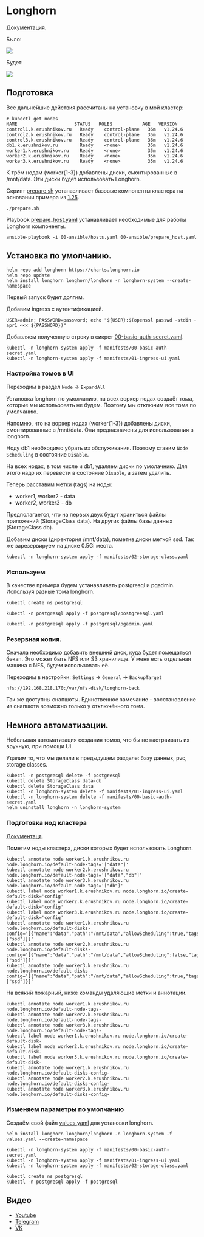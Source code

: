 # Longhorn

[Документация](https://longhorn.io/).

Было:

![](images/old.jpg)

Будет:

![](images/new.jpg)

## Подготовка

Все дальнейшие действия рассчитаны на установку в мой кластер:

    # kubectl get nodes
    NAME                     STATUS   ROLES           AGE   VERSION
    control1.k.erushnikov.ru   Ready    control-plane   36m   v1.24.6
    control2.k.erushnikov.ru   Ready    control-plane   35m   v1.24.6
    control3.k.erushnikov.ru   Ready    control-plane   36m   v1.24.6
    db1.k.erushnikov.ru        Ready    <none>          35m   v1.24.6
    worker1.k.erushnikov.ru    Ready    <none>          35m   v1.24.6
    worker2.k.erushnikov.ru    Ready    <none>          35m   v1.24.6
    worker3.k.erushnikov.ru    Ready    <none>          35m   v1.24.6

К трём нодам (worker{1-3}) добавлены диски, смонтированные в /mnt/data. Эти
диски будет использовать Longhorn.

Скрипт [prepare.sh](prepare.sh) устанавливает базовые компоненты кластера на основании примера из [1.25](../1.25/).

```shell
./prepare.sh
```

Playbook [prepare_host.yaml](prepare_host.yaml) устанавливает необходимые для работы Longhorn компоненты.

```shell
ansible-playbook -i 00-ansible/hosts.yaml 00-ansible/prepare_host.yaml
```

## Установка по умолчанию.

```shell
helm repo add longhorn https://charts.longhorn.io
helm repo update
helm install longhorn longhorn/longhorn -n longhorn-system --create-namespace
```

Первый запуск будет долгим.

Добавим ingress с аутентификацией.

```shell
USER=admin; PASSWORD=password; echo "${USER}:$(openssl passwd -stdin -apr1 <<< ${PASSWORD})" 
```

Добавляем полученную строку в сикрет [00-basic-auth-secret.yaml](manifests/00-basic-auth-secret.yaml).

```shell
kubectl -n longhorn-system apply -f manifests/00-basic-auth-secret.yaml
kubectl -n longhorn-system apply -f manifests/01-ingress-ui.yaml
```

### Настройка томов в UI

Переходим в раздел `Node` -> `ExpandAll`

Установка longhorn по умолчанию, на всех воркер нодах создаёт тома, которые мы использовать не будем.
Поэтому мы отключим все тома по умолчанию.

Напомню, что на воркер нодах (worker{1-3}) добавлены диски, смонтированные в /mnt/data. Они предназначены для
использования в longhorn. 

Ноду db1 необходимо убрать из обслуживания. Поэтому ставим `Node Scheduling` в состояние `Disable`.

На всех нодах, в том числе и db1, удаляем диски по умолачнию. Для этого надо их перевести в состояние `Disable`, а
затем удалить.

Теперь расставим метки (tags) на ноды:
* worker1, worker2 - data
* worker2, worker3 - db

Предполагается, что на первых двух будут храниться файлы приложений (StorageClass data). На других файлы базы данных
(StorageClass db).

Добавим диски (директория /mnt/data), пометив диски меткой ssd. Так же зарезервируем на диске 0.5Gi места.

```shell
kubectl -n longhorn-system apply -f manifests/02-storage-class.yaml
```

### Используем

В качестве примера будем устанавливать postgresql и pgadmin. Используя разные тома longhorn. 

```shell
kubectl create ns postgresql
```
```shell
kubectl -n postgresql apply -f postgresql/postgreesql.yaml
```

```shell
kubectl -n postgresql apply -f postgresql/pgadmin.yaml
```

### Резервная копия.

Сначала необходимо добавить внешний диск, куда будет помещаться бэкап. Это может быть NFS или S3 хранилище.
У меня есть отдельная машина с NFS, будем использовать её.

Переходим в настройки: `Settings` -> `General` -> `BackupTarget`

    nfs://192.168.218.170:/var/nfs-disk/longhorn-back

Так же доступны снапшоты. Единственное замечание - восстановление из снапшота возможно только у отключённого тома.

## Немного автоматизации.

Небольшая автоматизация создания томов, что бы не настраивать их вручную, при помощи UI. 

Удалим то, что мы делали в предыдущем разделе: базу данных, pvc, storage classes.

```shell
kubectl -n postgresql delete -f postgresql
kubectl delete StorageClass data-db
kubectl delete StorageClass data
kubectl -n longhorn-system delete -f manifests/01-ingress-ui.yaml
kubectl -n longhorn-system delete -f manifests/00-basic-auth-secret.yaml
helm uninstall longhorn -n longhorn-system 
```

### Подготовка нод кластера

[Документаця](https://longhorn.io/docs/1.3.2/advanced-resources/default-disk-and-node-config/).

Пометим ноды кластера, диски которых будет использовать Longhorn.

```shell
kubectl annotate node worker1.k.erushnikov.ru node.longhorn.io/default-node-tags='["data"]'
kubectl annotate node worker2.k.erushnikov.ru node.longhorn.io/default-node-tags='["data","db"]'
kubectl annotate node worker3.k.erushnikov.ru node.longhorn.io/default-node-tags='["db"]'
kubectl label node worker1.k.erushnikov.ru node.longhorn.io/create-default-disk='config'
kubectl label node worker2.k.erushnikov.ru node.longhorn.io/create-default-disk='config'
kubectl label node worker3.k.erushnikov.ru node.longhorn.io/create-default-disk='config'
kubectl annotate node worker1.k.erushnikov.ru node.longhorn.io/default-disks-config='[{"name":"data","path":"/mnt/data","allowScheduling":true,"tags":["ssd"]}]'
kubectl annotate node worker2.k.erushnikov.ru node.longhorn.io/default-disks-config='[{"name":"data","path":"/mnt/data","allowScheduling":false,"tags":["ssd"]}]'
kubectl annotate node worker3.k.erushnikov.ru node.longhorn.io/default-disks-config='[{"name":"data","path":"/mnt/data","allowScheduling":true,"tags":["ssd"]}]'
```

На всякий пожарный, ниже команды удаляющие метки и аннотации.

```shell
kubectl annotate node worker1.k.erushnikov.ru node.longhorn.io/default-node-tags-
kubectl annotate node worker2.k.erushnikov.ru node.longhorn.io/default-node-tags-
kubectl annotate node worker3.k.erushnikov.ru node.longhorn.io/default-node-tags-
kubectl label node worker1.k.erushnikov.ru node.longhorn.io/create-default-disk-
kubectl label node worker2.k.erushnikov.ru node.longhorn.io/create-default-disk-
kubectl label node worker3.k.erushnikov.ru node.longhorn.io/create-default-disk-
kubectl annotate node worker1.k.erushnikov.ru node.longhorn.io/default-disks-config-
kubectl annotate node worker2.k.erushnikov.ru node.longhorn.io/default-disks-config-
kubectl annotate node worker3.k.erushnikov.ru node.longhorn.io/default-disks-config-
```

### Изменяем параметры по умолчанию

Создаём свой файл [values.yaml](values.yaml) для установки longhorn.

```shell
helm install longhorn longhorn/longhorn -n longhorn-system -f values.yaml --create-namespace
```

```shell
kubectl -n longhorn-system apply -f manifests/00-basic-auth-secret.yaml
kubectl -n longhorn-system apply -f manifests/01-ingress-ui.yaml
kubectl -n longhorn-system apply -f manifests/02-storage-class.yaml
```

```shell
kubectl create ns postgresql
kubectl -n postgresql apply -f postgresql
```

## Видео

* [Youtube](https://youtu.be/Q7SSlGnXOLY)
* [Telegram](https://t.me/arturkryukov/87)
* [VK](https://vk.com/video7111833_456239208)